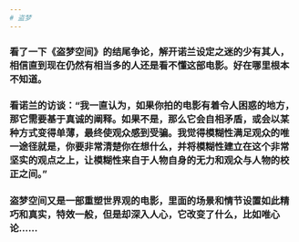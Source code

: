 ```yaml
---
# 盗梦
---
```

###   看了一下《盗梦空间》的结尾争论，解开诺兰设定之迷的少有其人，相信直到现在仍然有相当多的人还是看不懂这部电影。好在哪里根本不知道。

###   看诺兰的访谈：“我一直认为，如果你拍的电影有着令人困惑的地方，那它需要基于真诚的阐释。如果不是，那么它会自相矛盾，或会以某种方式变得单薄，最终使观众感到受骗。我觉得模糊性满足观众的唯一途径就是，你要非常清楚你在想什么，并将模糊性建立在这个非常坚实的观点之上，让模糊性来自于人物自身的无力和观众与人物的校正之间。”
### 盗梦空间又是一部重塑世界观的电影，里面的场景和情节设置如此精巧和真实，特效一般，但是却深入人心，它改变了什么，比如唯心论......
